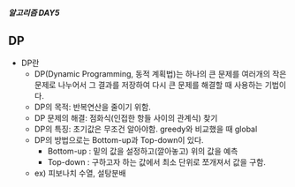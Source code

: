 ##### 알고리즘 DAY5

## DP

- DP란
  - DP(Dynamic Programming, 동적 계획법)는 하나의 큰 문제를 여러개의 작은 문제로 나누어서 그 결과를 저장하여 다시 큰 문제를 해결할 때 사용하는 기법이다. 
  - DP의 목적: 반복연산을 줄이기 위함.
  - DP 문제의 해결: 점화식(인접한 항들 사이의 관계식) 찾기
  - DP의 특징: 초기값은 무조건 알아야함.
             greedy와 비교했을 때 global
  - DP의 방법으로는 Bottom-up과 Top-down이 있다. 
    - Bottom-up : 밑의 값을 설정하고(깔아놓고) 위의 값을 예측
    - Top-down : 구하고자 하는 값에서 최소 단위로 쪼개져서 값을 구함.
  - ex) 피보나치 수열, 설탕분배